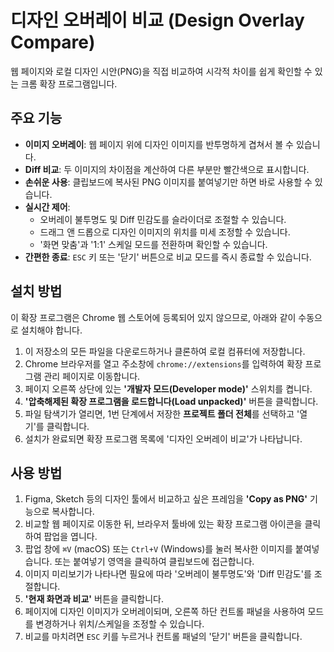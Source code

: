 # 디자인 오버레이 비교 (Design Overlay Compare)

웹 페이지와 로컬 디자인 시안(PNG)을 직접 비교하여 시각적 차이를 쉽게 확인할 수 있는 크롬 확장 프로그램입니다.

## 주요 기능

- **이미지 오버레이**: 웹 페이지 위에 디자인 이미지를 반투명하게 겹쳐서 볼 수 있습니다.
- **Diff 비교**: 두 이미지의 차이점을 계산하여 다른 부분만 빨간색으로 표시합니다.
- **손쉬운 사용**: 클립보드에 복사된 PNG 이미지를 붙여넣기만 하면 바로 사용할 수 있습니다.
- **실시간 제어**:
  - 오버레이 불투명도 및 Diff 민감도를 슬라이더로 조절할 수 있습니다.
  - 드래그 앤 드롭으로 디자인 이미지의 위치를 미세 조정할 수 있습니다.
  - '화면 맞춤'과 '1:1' 스케일 모드를 전환하며 확인할 수 있습니다.
- **간편한 종료**: `ESC` 키 또는 '닫기' 버튼으로 비교 모드를 즉시 종료할 수 있습니다.

## 설치 방법

이 확장 프로그램은 Chrome 웹 스토어에 등록되어 있지 않으므로, 아래와 같이 수동으로 설치해야 합니다.

1.  이 저장소의 모든 파일을 다운로드하거나 클론하여 로컬 컴퓨터에 저장합니다.
2.  Chrome 브라우저를 열고 주소창에 `chrome://extensions`를 입력하여 확장 프로그램 관리 페이지로 이동합니다.
3.  페이지 오른쪽 상단에 있는 **'개발자 모드(Developer mode)'** 스위치를 켭니다.
4.  **'압축해제된 확장 프로그램을 로드합니다(Load unpacked)'** 버튼을 클릭합니다.
5.  파일 탐색기가 열리면, 1번 단계에서 저장한 **프로젝트 폴더 전체**를 선택하고 '열기'를 클릭합니다.
6.  설치가 완료되면 확장 프로그램 목록에 '디자인 오버레이 비교'가 나타납니다.

## 사용 방법

1.  Figma, Sketch 등의 디자인 툴에서 비교하고 싶은 프레임을 **'Copy as PNG'** 기능으로 복사합니다.
2.  비교할 웹 페이지로 이동한 뒤, 브라우저 툴바에 있는 확장 프로그램 아이콘을 클릭하여 팝업을 엽니다.
3.  팝업 창에 `⌘V` (macOS) 또는 `Ctrl+V` (Windows)를 눌러 복사한 이미지를 붙여넣습니다. 또는 붙여넣기 영역을 클릭하여 클립보드에 접근합니다.
4.  이미지 미리보기가 나타나면 필요에 따라 '오버레이 불투명도'와 'Diff 민감도'를 조절합니다.
5.  **'현재 화면과 비교'** 버튼을 클릭합니다.
6.  페이지에 디자인 이미지가 오버레이되며, 오른쪽 하단 컨트롤 패널을 사용하여 모드를 변경하거나 위치/스케일을 조정할 수 있습니다.
7.  비교를 마치려면 `ESC` 키를 누르거나 컨트롤 패널의 '닫기' 버튼을 클릭합니다.
